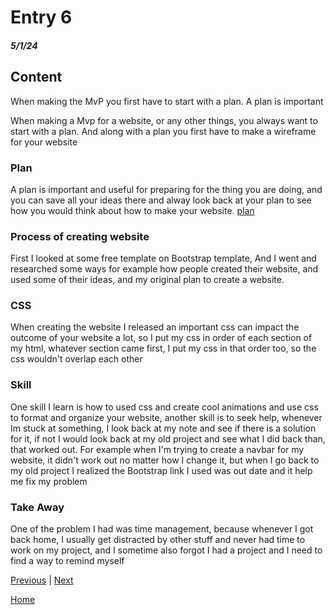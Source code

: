 # Entry 6
##### 5/1/24


## Content

When making the MvP you first have to start with a plan. A plan is important 

When making a Mvp for a website, or any other things, you always want to start with a plan. And along with a plan you first have to make a wireframe for your website


### Plan


A plan is important and useful for preparing for the thing you are doing, and you can save all your ideas there and alway look back at your plan to see how you would think about how to make your website. [plan](../prep/plan.md) 


### Process of creating website

First I looked at some free template on Bootstrap template, And I went and researched some ways for example how people created their website, and used some of their ideas, and my original plan to create a website.

### CSS

When creating the website I released an important css can impact the outcome of your website a lot, so I put my css in order of each section of my html, whatever section came first, I put my css in that order too, so the css wouldn't overlap each other

### Skill

One skill I learn is how to used css and create cool animations and use css to format and organize your website, another skill is to seek help, whenever Im stuck at something, I look back at my note and see if there is a solution for it, if not I would look back at my old project and see what I did back than, that worked out. For example when I'm trying to create a navbar for my website, it didn't work out no matter how I change it, but when I go back to my old project I realized the Bootstrap link I used was out date and it help me fix my problem

### Take Away

One of the problem I had was time management, because whenever I got back home, I usually get distracted by other stuff and never had time to work on my project, and I sometime also forgot I had a project and I need to find a way to remind myself






















[Previous](entry05.md) | [Next](entry07.md)


[Home](../README.md)




